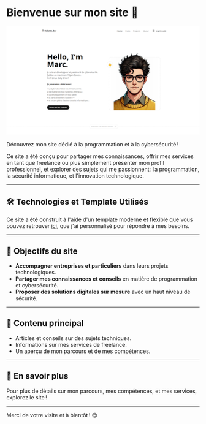 # Bienvenue sur mon site 👋

![Cover](./public/assets/images/posts/presentation/cover.png)

Découvrez mon site dédié à la programmation et à la cybersécurité ! 

Ce site a été conçu pour partager mes connaissances, offrir mes services en tant que freelance ou plus simplement présenter mon profil professionnel, et explorer des sujets qui me passionnent : la programmation, la sécurité informatique, et l'innovation technologique.

---

## 🛠️ Technologies et Template Utilisés

Ce site a été construit à l'aide d'un template moderne et flexible que vous pouvez retrouver [ici](https://github.com/ccbikai/astro-aria), que j'ai personnalisé pour répondre à mes besoins.

---

## 🌟 Objectifs du site

- **Accompagner entreprises et particuliers** dans leurs projets technologiques.
- **Partager mes connaissances et conseils** en matière de programmation et cybersécurité.
- **Proposer des solutions digitales sur mesure** avec un haut niveau de sécurité.

---

## 📑 Contenu principal

- Articles et conseils sur des sujets techniques.
- Informations sur mes services de freelance.
- Un aperçu de mon parcours et de mes compétences.

---

## 🚀 En savoir plus

Pour plus de détails sur mon parcours, mes compétences, et mes services, explorez le site !

---

Merci de votre visite et à bientôt ! 😊
